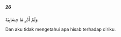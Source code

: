 ##### 26

<span class="ayah">وَلَمْ أَدْرِ مَا حِسَابِيَهْ</span>

<span class="ayah_translation">Dan aku tidak mengetahui apa hisab terhadap diriku.</span>
